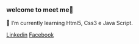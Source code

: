 ### welcome to meet me👋

<script src="https://kit.fontawesome.com/f3897c2d3a.js" crossorigin="anonymous"></script>

  


 🌱 I’m currently learning Html5, Css3 e Java Script.
 
 

 
 <a href="https://www.linkedin.com/in/deyse-bonisegnia-995486171/">
            <i class="fa-brands fa-linkedin"></i>Linkedin</a>
            <a href="https://www.facebook.com/profile.php?id=100015808627881">
             <i class="fa-brands fa-facebook"></i>Facebook</a>
            
            

                 
 


